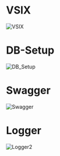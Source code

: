 # VSIX

![VSIX](https://user-images.githubusercontent.com/80381121/131610265-7fd6c1b1-42bf-4a48-a036-68e78a50b9d8.png)


# DB-Setup
![DB_Setup](https://user-images.githubusercontent.com/80381121/131449143-7a275327-8653-46aa-bf21-2b66fb2d104e.png)


# Swagger

![Swagger](https://user-images.githubusercontent.com/80381121/131610890-64e6f273-da39-430c-b2f3-67ccc105d87b.png)


# Logger

![Logger2](https://user-images.githubusercontent.com/80381121/131611498-0eb4d2be-d51f-418f-b70b-9ed9384509c8.png)


